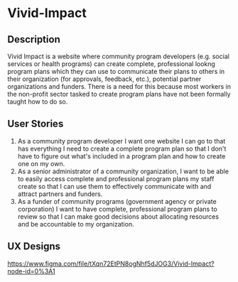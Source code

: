 ﻿# Vivid-Impact
## Description 
Vivid Impact is a website where community program developers (e.g. social services or health programs) can create complete, professional lookng program plans which they can use to communicate their plans to others in their organization (for approvals, feedback, etc.), potential partner organizations and funders. There is a need for this because most workers in the non-profit sector tasked to create program plans have not been formally taught how to do so. 
## User Stories
1.  As a community program developer I want one website I can go to that has everything I need to create a complete program plan so that I don't have to figure out what's included in a program plan and how to create one on my own.
2.  As a senior administrator of a community organization, I want to be able to easily access complete and professional program plans my staff create so that I can use them to effectively communicate with and attract partners and funders.
3.  As a funder of community programs (government agency or private corporation) I want to have complete, professional program plans to review so that I can make good decisions about allocating resources and be accountable to my organization.
 ## UX Designs
 https://www.figma.com/file/tXqn72EtPN8ogNhf5dJOG3/Vivid-Impact?node-id=0%3A1
